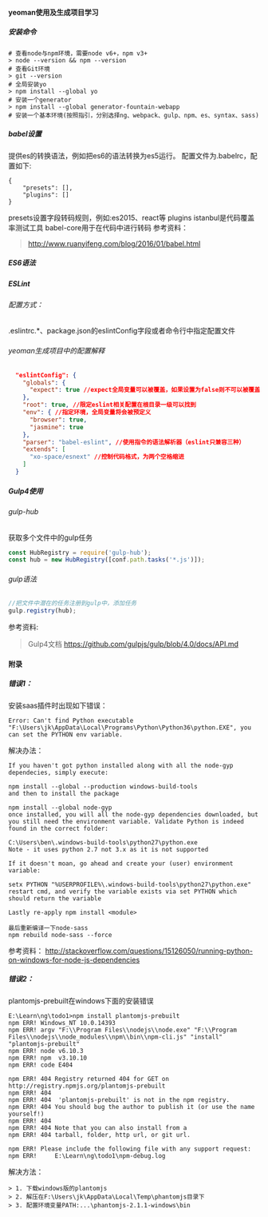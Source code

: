 #### yeoman使用及生成项目学习
##### 安装命令
```shell
# 查看node与npm环境，需要node v6+，npm v3+
> node --version && npm --version
# 查看Git环境
> git --version
# 全局安装yo
> npm install --global yo
# 安装一个generator
> npm install --global generator-fountain-webapp
# 安装一个基本环境(按照指引，分别选择ng、webpack、gulp、npm、es、syntax、sass)
```
##### babel设置
提供es的转换语法，例如把es6的语法转换为es5运行。
配置文件为.babelrc，配置如下:
```shell
{
	"presets": [],
	"plugins": []
}
```
presets设置字段转码规则，例如:es2015、react等
plugins istanbul是代码覆盖率测试工具
babel-core用于在代码中进行转码
参考资料：
> http://www.ruanyifeng.com/blog/2016/01/babel.html

##### ES6语法

##### ESLint
###### 配置方式：
.eslintrc.*、package.json的eslintConfig字段或者命令行中指定配置文件
###### yeoman生成项目中的配置解释
```json
  "eslintConfig": {
    "globals": {
      "expect": true //expect全局变量可以被覆盖，如果设置为false则不可以被覆盖
    },
    "root": true, //限定eslint相关配置在根目录一级可以找到
    "env": { //指定环境，全局变量将会被预定义
      "browser": true,
      "jasmine": true
    },
    "parser": "babel-eslint", //使用指令的语法解析器（eslint只兼容三种）
    "extends": [ 
      "xo-space/esnext" //控制代码格式，为两个空格缩进
    ]
  }
```

##### Gulp4使用
###### gulp-hub
获取多个文件中的gulp任务
```js
const HubRegistry = require('gulp-hub');
const hub = new HubRegistry([conf.path.tasks('*.js')]);
```
###### gulp语法
```js
//把文件中潜在的任务注册到gulp中，添加任务
gulp.registry(hub);
```


参考资料:
> Gulp4文档 https://github.com/gulpjs/gulp/blob/4.0/docs/API.md

#### 附录
##### 错误1：
安装saas插件时出现如下错误：
```shell
Error: Can't find Python executable "F:\Users\jk\AppData\Local\Programs\Python\Python36\python.EXE", you can set the PYTHON env variable.
```

解决办法：
```text
If you haven't got python installed along with all the node-gyp dependecies, simply execute:

npm install --global --production windows-build-tools
and then to install the package

npm install --global node-gyp
once installed, you will all the node-gyp dependencies downloaded, but you still need the environment variable. Validate Python is indeed found in the correct folder:

C:\Users\ben\.windows-build-tools\python27\python.exe 
Note - it uses python 2.7 not 3.x as it is not supported

If it doesn't moan, go ahead and create your (user) environment variable:

setx PYTHON "%USERPROFILE%\.windows-build-tools\python27\python.exe"
restart cmd, and verify the variable exists via set PYTHON which should return the variable

Lastly re-apply npm install <module>

最后重新编译一下node-sass
npm rebuild node-sass --force
```

参考资料：
http://stackoverflow.com/questions/15126050/running-python-on-windows-for-node-js-dependencies


##### 错误2：
plantomjs-prebuilt在windows下面的安装错误
```shell
E:\Learn\ng\todo1>npm install plantomjs-prebuilt
npm ERR! Windows_NT 10.0.14393
npm ERR! argv "F:\\Program Files\\nodejs\\node.exe" "F:\\Program Files\\nodejs\\node_modules\\npm\\bin\\npm-cli.js" "install" "plantomjs-prebuilt"
npm ERR! node v6.10.3
npm ERR! npm  v3.10.10
npm ERR! code E404

npm ERR! 404 Registry returned 404 for GET on http://registry.npmjs.org/plantomjs-prebuilt
npm ERR! 404
npm ERR! 404  'plantomjs-prebuilt' is not in the npm registry.
npm ERR! 404 You should bug the author to publish it (or use the name yourself!)
npm ERR! 404
npm ERR! 404 Note that you can also install from a
npm ERR! 404 tarball, folder, http url, or git url.

npm ERR! Please include the following file with any support request:
npm ERR!     E:\Learn\ng\todo1\npm-debug.log
```
解决方法：
```shell
> 1. 下载windows版的plantomjs
> 2. 解压在F:\Users\jk\AppData\Local\Temp\phantomjs目录下
> 3. 配置环境变量PATH:...\phantomjs-2.1.1-windows\bin
```

